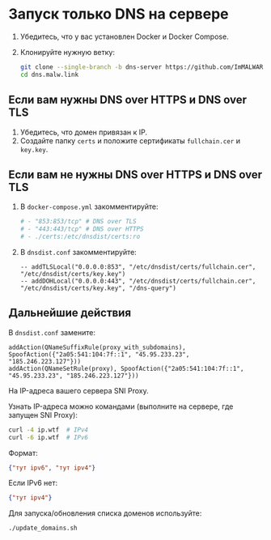 # Запуск только DNS на сервере

1. Убедитесь, что у вас установлен Docker и Docker Compose.
2. Клонируйте нужную ветку:

   ```bash
   git clone --single-branch -b dns-server https://github.com/ImMALWARE/dns.malw.link
   cd dns.malw.link
   ```

## Если вам нужны DNS over HTTPS и DNS over TLS

1. Убедитесь, что домен привязан к IP.
2. Создайте папку `certs` и положите сертификаты `fullchain.cer` и `key.key`.

## Если вам не нужны DNS over HTTPS и DNS over TLS

1. В `docker-compose.yml` закомментируйте:

   ```yaml
   # - "853:853/tcp" # DNS over TLS
   # - "443:443/tcp" # DNS over HTTPS
   # - ./certs:/etc/dnsdist/certs:ro
   ```

2. В `dnsdist.conf` закомментируйте:

   ```dnsdist
   -- addTLSLocal("0.0.0.0:853", "/etc/dnsdist/certs/fullchain.cer", "/etc/dnsdist/certs/key.key")
   -- addDOHLocal("0.0.0.0:443", "/etc/dnsdist/certs/fullchain.cer", "/etc/dnsdist/certs/key.key", "/dns-query")
   ```

## Дальнейшие действия

В `dnsdist.conf` замените:

```dnsdist
addAction(QNameSuffixRule(proxy_with_subdomains), SpoofAction({"2a05:541:104:7f::1", "45.95.233.23", "185.246.223.127"}))
addAction(QNameSetRule(proxy), SpoofAction({"2a05:541:104:7f::1", "45.95.233.23", "185.246.223.127"}))
```

На IP-адреса вашего сервера SNI Proxy.

Узнать IP-адреса можно командами (выполните на сервере, где запущен SNI Proxy):

```bash
curl -4 ip.wtf  # IPv4
curl -6 ip.wtf  # IPv6
```

Формат:

```json
{"тут ipv6", "тут ipv4"}
```

Если IPv6 нет:

```json
{"тут ipv4"}
```

Для запуска/обновления списка доменов используйте:

```bash
./update_domains.sh
```
